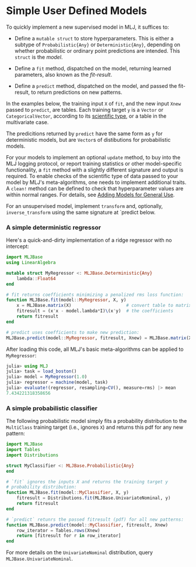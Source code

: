 # Simple User Defined Models

To quickly implement a new supervised model in MLJ, it suffices to:

- Define a `mutable struct` to store hyperparameters. This is either a subtype
  of `Probabilistic{Any}` or `Deterministic{Any}`, depending on
  whether probabilistic or ordinary point predictions are
  intended. This `struct` is the *model*.
  
- Define a `fit` method, dispatched on the model, returning
  learned parameters, also known as the *fit-result*.
  
- Define a `predict` method, dispatched on the model, and passed the
  fit-result, to return predictions on new patterns.
  
In the examples below, the training input `X` of `fit`, and the new
input `Xnew` passed to `predict`, are tables. Each training target `y`
is a `Vector` or `CategoricalVector`, according to its [scientific
type](index.md), or a table in the multivariate case. 

The predicitions returned by `predict` have the same form as `y` for
deterministic models, but are `Vector`s of distibutions for
probabilistic models.

For your models to implement an optional `update` method, to buy into the
MLJ logging protocol, or report training statistics or other
model-specific functionality, a `fit` method with a slightly different
signature and output is required. To enable checks of the scientific
type of data passed to your model by MLJ's meta-algorithms, one needs
to implement additional traits. A `clean!` method can be defined to
check that hyperparameter values are within normal ranges. For details, see
[Adding Models for General Use](adding_models_for_general_use.md).

For an unsupervised model, implement `transform` and, optionally, `inverse_transform` using the same signature at `predict below.


### A simple deterministic regressor

Here's a quick-and-dirty implementation of a ridge regressor with no intercept:

````julia
import MLJBase
using LinearAlgebra

mutable struct MyRegressor <: MLJBase.Deterministic{Any}
    lambda::Float64
end

# fit returns coefficients minimizing a penalized rms loss function:
function MLJBase.fit(model::MyRegressor, X, y)
    x = MLJBase.matrix(X)                     # convert table to matrix
    fitresult = (x'x - model.lambda*I)\(x'y)  # the coefficients
    return fitresult
end

# predict uses coefficients to make new prediction:
MLJBase.predict(model::MyRegressor, fitresult, Xnew) = MLJBase.matrix(Xnew)fitresult
````

After loading this code, all MLJ's basic meta-algorithms can be applied to `MyRegressor`:

````julia
julia> using MLJ
julia> task = load_boston()
julia> model = MyRegressor(1.0)
julia> regressor = machine(model, task)
julia> evaluate!(regressor, resampling=CV(), measure=rms) |> mean
7.434221318358656

````

### A simple probabilistic classifier

The following probabilistic model simply fits a probability
distribution to the `MultiClass` training target (i.e., ignores `X`)
and returns this pdf for any new pattern:

````julia
import MLJBase
import Tables
import Distributions

struct MyClassifier <: MLJBase.Probabilistic{Any}
end

# `fit` ignores the inputs X and returns the training target y
# probability distribution:
function MLJBase.fit(model::MyClassifier, X, y)
    fitresult = Distributions.fit(MLJBase.UnivariateNominal, y)
    return fitresult
end

# `predict` retunrs the passed fitresult (pdf) for all new patterns:
function MLJBase.predict(model::MyClassifier, fitresult, Xnew)
    row_iterator = Tables.rows(Xnew)
    return [fitresult for r in row_iterator]
end
````

For more details on the `UnivariateNominal` distribution, query
`MLJBase.UnivariateNominal`.
